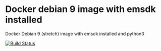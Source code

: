 # Docker debian 9 image with emsdk installed

Docker Debian 9 (stretch) image with emsdk installed and python3


[![Build Status](https://travis-ci.com/diuis/docker-emsdk-installed-python3.svg?branch=master)](https://travis-ci.com/diuis/docker-emsdk-installed-python3)